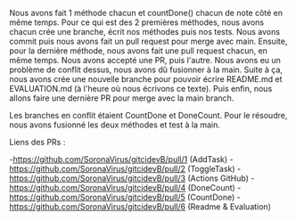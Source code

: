 Nous avons fait 1 méthode chacun et countDone() chacun de note côté en même temps.
Pour ce qui est des 2 premières méthodes, nous avons chacun crée une branche, écrit nos méthodes puis nos tests. 
Nous avons commit puis nous avons fait un pull request pour merge avec main.
Ensuite, pour la dernière méthode, nous avons fait une pull request chacun, en même temps.
Nous avons accepté une PR, puis l'autre. Nous avons eu un problème de conflit dessus, nous avons dû fusionner à la main.
Suite à ça, nous avons crée une nouvelle branche pour pouvoir écrire README.md et EVALUATION.md (à l'heure où nous écrivons ce texte).
Puis enfin, nous allons faire une dernière PR pour merge avec la main branch.

Les branches en conflit étaient CountDone et DoneCount.
Pour le résoudre, nous avons fusionné les deux méthodes et test à la main.

Liens des PRs : 

-https://github.com/SoronaVirus/gitcidevB/pull/1 (AddTask)
-https://github.com/SoronaVirus/gitcidevB/pull/2 (ToggleTask)
-https://github.com/SoronaVirus/gitcidevB/pull/3 (Actions GitHub)
-https://github.com/SoronaVirus/gitcidevB/pull/4 (DoneCount)
-https://github.com/SoronaVirus/gitcidevB/pull/5 (CountDone)
-https://github.com/SoronaVirus/gitcidevB/pull/6 (Readme & Evaluation)

